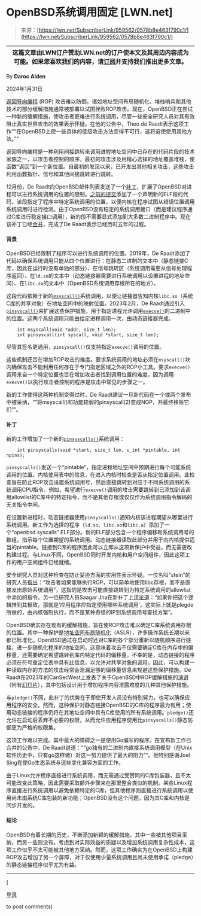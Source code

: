 <!--yml

category: 未分类

date: 2024-05-27 14:32:03

-->

# OpenBSD系统调用固定 [LWN.net]

> 来源：[https://lwn.net/SubscriberLink/959562/0578b8e463f790c1/](https://lwn.net/SubscriberLink/959562/0578b8e463f790c1/)

| **这篇文章由LWN订户赞助**LWN.net的订户使本文及其周边内容成为可能。如果您喜欢我们的内容，请[订阅](/subscribe/)并支持我们推出更多文章。 |
| --- |

By **Daroc Alden**

2024年1月31日

[返回导向编程](https://en.wikipedia.org/wiki/Return-oriented_programming) (ROP) 攻击难以防御。诸如地址空间布局随机化、堆栈哨兵和其他技术的部分缓解措施通常被部署以试图挫败ROP攻击。现在，OpenBSD正在尝试一种新的缓解措施，使攻击者更难进行系统调用，尽管一些安全研究人员对其有效阻止真实世界攻击的效果表示怀疑。在他的公告中，Theo de Raadt表示这项工作"<q>在OpenBSD上使一些具体的低级攻击方法变得不可行，这将迫使使用其他方法。</q>"

返回导向编程是一种利用间接跳转来调用进程地址空间中已存在的代码片段的技术家族之一，以攻击者控制的顺序。最初的攻击涉及用精心选择的地址覆盖堆栈，使函数“返回”到一个新位置。自最初的发现以来，已开发出其他相关攻击，这些攻击利用函数指针、信号和其他间接跳转进行跳转。

12月份，De Raadt向OpenBSD邮件列表发送了一个[补丁](/Articles/959664/)，扩展了OpenBSD对进程可以进行系统调用的位置的限制。[之前的提交](https://github.com/openbsd/src/commit/83762a71f74848f4d09174ce350838b4204957c5)添加了一个声明新的ELF段的代码，该段指定了程序中特定系统调用的位置，以便内核在程序试图从错误位置调用系统调用时进行检测。由于OpenBSD没有稳定的系统调用接口（而是建议程序通过C库进行稳定接口调用），新的段不需要显式添加到大多数二进制程序中。现在该补丁已经[合并](/Articles/959883/)，完成了De Raadt表示已经历时五年的过程。

#### 背景

OpenBSD已经限制了程序可以进行系统调用的位置。2019年，De Raadt添加了代码以确保系统调用只能从四个位置进行：在静态二进制的文本中（静态链接C库，因此在运行时没有单独的部分）、在信号跳转区（系统调用需要从信号处理程序返回）、在`ld.so`的文本中（动态链接器需要进行系统调用以设置进程的地址空间）、在`libc.so`的文本中（OpenBSD系统调用存根所在的地方）。

这段代码依赖于新的[`msyscall()`](https://man.openbsd.org/msyscall)系统调用，以便让链接器告知内核`libc.so`（系统C库的共享对象）在地址空间中的映射位置。2023年2月，De Raadt通过引入[`pinsyscall()`](https://man.openbsd.org/OpenBSD-7.4/pinsyscall)来扩展这些保护措施，用于指定进程允许调用[`execve()`](https://man.openbsd.org/execve.2)的二进制中的位置。这两个系统调用只能由给定进程调用一次，由动态链接器完成。

```
    int msyscall(void *addr, size_t len);
    int pinsyscall(int syscall, void *start, size_t len);

```

尽管其签名更通用，`pinsyscall()`仅支持指定`execve()`调用的位置。

这些机制还旨在增加ROP攻击的难度。要求系统调用的地址必须在`msyscall()`块内确保攻击不能利用任何存在于专门指定区域之外的ROP小工具。要求`execve()`调用来自一个特定位置也旨在增加攻击者找到调用位置的难度，因为调用`execve()`以执行攻击者控制的程序是攻击中常见的步骤之一。

新的工作使得这两种机制变得过时，De Raadt建议一旦新代码在一个或两个发布中被采纳，“<q>将msyscall()和功能较弱的pinsyscall(2)变成NOP，并最终移除它们</q>”。

#### 补丁

新的工作增加了一个新的[`pinsyscalls()`](https://man.openbsd.org/pinsyscalls.2)系统调用：

```
    int pinsyscalls(void *start, size_t len, u_int *pintable, int npins);

```

`pinsyscalls()`发送一个“pintable”，指定进程地址空间中预期进行每个可能系统调用的位置。内核使用表中的信息，在进入内核时检查是否从指定位置调用。此检查旨在防止ROP攻击设置系统调用号，然后直接跳转到对应于不同系统调用的系统调用CPU指令。例如，希望进行`execve()`调用的攻击需要跳转到已添加到该调用allowlist的C库中的特定指令，而不是其他存根或仅仅作为系统调用指令解码的无关指令中间。

在设置新进程时，动态链接器使用`pinsyscalls()`通知内核该进程期望从哪里进行系统调用。新工作为选择的程序（`ld.so`、`libc.so`和`libc.a`）添加了一个“openbsd.syscalls” ELF部分。新的ELF部分包含一个程序偏移和系统调用号的数组，指示每个位置期望的系统调用。动态链接器读取此部分并用于向内核提供适当的pintable。链接到C库的程序因此可以立即从这项新保护中受益，而无需更改构建过程。与Linux不同，OpenBSD同时开发内核和用户空间组件，因此这项工作的用户空间组件已经就绪。

安全研究人员对这种检查在防止妥协方面的实用性表示怀疑。一位名叫"stein"的研究人员[指出](https://isopenbsdsecu.re/mitigations/pinsyscall/)：“攻击者如果能够执行ROP，可以简单地使用libc存根，而不是直接发出原始系统调用”，这指的是攻击可能直接跳转到为特定系统调用的allowlist中添加的指令。另一位研究人员Saagar Jha在新补丁上[评论道](https://federated.saagarjha.com/notice/AcmzyfPcwc8KDVlOqm)：“如果你把这个逻辑推到其极致，那就是‘应用程序应指定使用哪些系统调用’，这实际上就是plegde所做的，由内核强制执行，而不是某种奇怪的IP到系统调用号查找方案”。

OpenBSD确实存在现有的缓解措施，旨在使ROP攻击难以确定C库系统调用存根的位置。其中一种保护是[地址空间布局随机化](https://en.wikipedia.org/wiki/Address_space_layout_randomization)（ASLR），许多操作系统长期以来都已标准化。OpenBSD通过在启动时还对C库的各个部分重新以随机顺序进行链接，进一步随机化程序的地址空间，这意味着攻击不仅需要确定C库在内存中的偏移量，还需要确定希望跳转到库内特定代码的偏移量。不幸的是，动态链接的程序必须在符号重定位表中具有此信息，以允许对共享对象的调用。因此，可以构建一种读取内存的方法的攻击经常会泄漏足够的偏移量信息来规避这些保护措施。De Raadt在2023年的CanSecWest上发表了关于OpenBSD中ROP缓解措施的[演讲](https://twitter.com/i/broadcasts/1kvJpmkYkaZxE)（附有[幻灯片](https://www.openbsd.org/papers/csw2023.pdf)），其中包括设计用于增加程序内容泄露难度的几种其他保护措施。

与`pledge()`不同，此补丁的优势在于即使开发人员没有特别努力，也可以确保应用程序的安全。然而，这种保护对静态链接OpenBSD的C库的程序最为有用；使用动态链接的程序仍将在其地址空间中具有C库使用的所有系统调用。`pledge()`还允许在启动后丢弃不必要的权限，从而允许应用程序使用比`pinsyscalls()`静态防御更为严格的权限集。

这项工作难以完成。其中最大的障碍之一是使用Go编写的程序。在宣布新工作已合并的公告中，De Raadt说道：“<q>go独有的二进制内直接系统调用模型（在Unix软件历史中，只有go这样做）对这一努力提供了最大的阻力</q>”。他特别感谢Joel Sing在使Go生态系统与这些变化兼容方面的工作。

由于Linux允许程序直接进行系统调用，而无需通过受赞同的C库包装器，且不太可能改变此策略，因此需要采取额外步骤来在那里整合类似的机制。某些Linux程序直接进行系统调用以避免依赖特定的C库，但其他程序则直接进行系统调用以使用尚未由系统C库包装的新功能；OpenBSD没有这个问题，因为其C库和内核是同步开发的。

#### 结论

OpenBSD有着长期的历史，不断添加新颖的缓解措施，其中一些被其他项目采纳，而另一些则没有。考虑到对实际效益的质疑以及增加系统调用复杂性成本，这项工作似乎不太可能被其他地方采纳。然而，这项工作确实为在OpenBSD上构建ROP攻击增加了另一个屏障，对于仅使用少量系统调用且尚未使用承诺（pledge）的静态链接程序似乎尤为有益。

* * *

(

[登录](https://lwn.net/Login/?target=/Articles/959562/)

to post comments)

